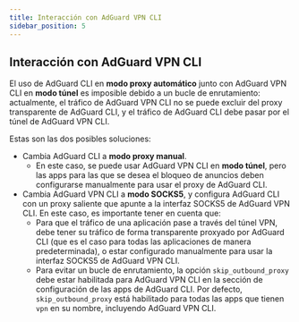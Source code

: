 ```yaml
---
title: Interacción con AdGuard VPN CLI
sidebar_position: 5
---
```


## Interacción con AdGuard VPN CLI

El uso de AdGuard CLI en **modo proxy automático** junto con AdGuard VPN CLI en **modo túnel** es imposible debido a un bucle de enrutamiento: actualmente, el tráfico de AdGuard VPN CLI no se puede excluir del proxy transparente de AdGuard CLI, y el tráfico de AdGuard CLI debe pasar por el túnel de AdGuard VPN CLI.

Estas son las dos posibles soluciones:

- Cambia AdGuard CLI a **modo proxy manual**.
  - En este caso, se puede usar AdGuard VPN CLI en **modo túnel**, pero las apps para las que se desea el bloqueo de anuncios deben configurarse manualmente para usar el proxy de AdGuard CLI.
- Cambia AdGuard VPN CLI a **modo SOCKS5**, y configura AdGuard CLI con un proxy saliente que apunte a la interfaz SOCKS5 de AdGuard VPN CLI. En este caso, es importante tener en cuenta que:
  - Para que el tráfico de una aplicación pase a través del túnel VPN, debe tener su tráfico de forma transparente proxyado por AdGuard CLI (que es el caso para todas las aplicaciones de manera predeterminada), o estar configurado manualmente para usar la interfaz SOCKS5 de AdGuard VPN CLI.
  - Para evitar un bucle de enrutamiento, la opción `skip_outbound_proxy` debe estar habilitada para AdGuard VPN CLI en la sección de configuración de las apps de AdGuard CLI. Por defecto, `skip_outbound_proxy` está habilitado para todas las apps que tienen `vpn` en su nombre, incluyendo AdGuard VPN CLI.
